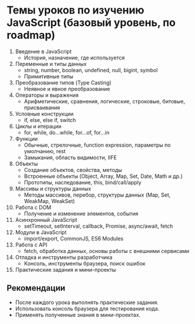 # Темы уроков по изучению JavaScript (базовый уровень, по roadmap)

1. Введение в JavaScript
   - История, назначение, где используется
2. Переменные и типы данных
   - string, number, boolean, undefined, null, bigint, symbol
   - Примитивные типы
3. Преобразование типов (Type Casting)
   - Неявное и явное преобразование
4. Операторы и выражения
   - Арифметические, сравнения, логические, строковые, битовые, присваивания
5. Условные конструкции
   - if, else, else if, switch
6. Циклы и итерации
   - for, while, do...while, for...of, for...in
7. Функции
   - Обычные, стрелочные, function expression, параметры по умолчанию, rest
   - Замыкания, область видимости, IIFE
8. Объекты
   - Создание объектов, свойства, методы
   - Встроенные объекты (Object, Array, Map, Set, Date, Math и др.)
   - Прототипы, наследование, this, bind/call/apply
9. Массивы и структуры данных
   - Методы массивов, перебор, структуры данных (Map, Set, WeakMap, WeakSet)
10. Работа с DOM
    - Получение и изменение элементов, события
11. Асинхронный JavaScript
    - setTimeout, setInterval, callback, Promise, async/await, fetch
12. Модули в JavaScript
    - import/export, CommonJS, ES6 Modules
13. Работа с API
    - fetch, обработка данных, основы работы с внешними сервисами
14. Отладка и инструменты разработчика
    - Консоль, инструменты браузера, поиск ошибок
15. Практические задания и мини-проекты

## Рекомендации
- После каждого урока выполнять практические задания.
- Использовать консоль браузера для тестирования кода.
- Применять полученные знания в мини-проектах.
